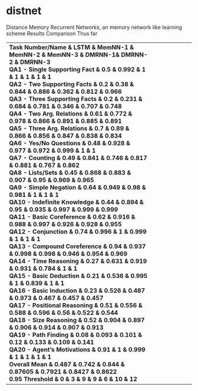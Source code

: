 # distnet
Distance Memory Recurrent Networks, an memory network like learning scheme
Results Comparison Thus far
<table>
<tbody>
<tr class="odd">
<td align="left"><strong>Task Number/Name &amp; <strong>LSTM &amp; <strong>MemNN-1 &amp; <strong>MemNN-2 &amp; <strong>MemNN-3 &amp; <strong>DMRNN-1&amp; <strong>DMRNN-2 &amp; <strong>DMRNN-3<br />
QA1 - Single Supporting Fact &amp; 0.5 &amp; 0.992 &amp; 1 &amp; 1 &amp; 1 &amp; 1 &amp; 1<br />
QA2 - Two Supporting Facts &amp; 0.2 &amp; 0.38 &amp; 0.844 &amp; 0.886 &amp; 0.362 &amp; 0.812 &amp; 0.966<br />
QA3 - Three Supporting Facts &amp; 0.2 &amp; 0.231 &amp; 0.684 &amp; 0.781 &amp; 0.346 &amp; 0.707 &amp; 0.748<br />
QA4 - Two Arg. Relations &amp; 0.61 &amp; 0.772 &amp; 0.978 &amp; 0.866 &amp; 0.891 &amp; 0.885 &amp; 0.891<br />
QA5 - Three Arg. Relations &amp; 0.7 &amp; 0.89 &amp; 0.866 &amp; 0.856 &amp; 0.847 &amp; 0.838 &amp; 0.834<br />
QA6 - Yes/No Questions &amp; 0.48 &amp; 0.928 &amp; 0.977 &amp; 0.972 &amp; 0.999 &amp; 1 &amp; 1<br />
QA7 - Counting &amp; 0.49 &amp; 0.841 &amp; 0.746 &amp; 0.817 &amp; 0.881 &amp; 0.767 &amp; 0.862<br />
QA8 - Lists/Sets &amp; 0.45 &amp; 0.868 &amp; 0.883 &amp; 0.907 &amp; 0.95 &amp; 0.969 &amp; 0.965<br />
QA9 - Simple Negation &amp; 0.64 &amp; 0.949 &amp; 0.98 &amp; 0.981 &amp; 1 &amp; 1 &amp; 1<br />
QA10 - Indefinite Knowledge &amp; 0.44 &amp; 0.894 &amp; 0.95 &amp; 0.935 &amp; 0.997 &amp; 0.999 &amp; 0.999<br />
QA11 - Basic Coreference &amp; 0.62 &amp; 0.916 &amp; 0.988 &amp; 0.997 &amp; 0.926 &amp; 0.928 &amp; 0.955<br />
QA12 - Conjunction &amp; 0.74 &amp; 0.996 &amp; 1 &amp; 0.999 &amp; 1 &amp; 1 &amp; 1<br />
QA13 - Compound Coreference &amp; 0.94 &amp; 0.937 &amp; 0.998 &amp; 0.998 &amp; 0.946 &amp; 0.954 &amp; 0.969<br />
QA14 - Time Reasoning &amp; 0.27 &amp; 0.631 &amp; 0.919 &amp; 0.931 &amp; 0.784 &amp; 1 &amp; 1<br />
QA15 - Basic Deduction &amp; 0.21 &amp; 0.536 &amp; 0.995 &amp; 1 &amp; 0.839 &amp; 1 &amp; 1<br />
QA16 - Basic Induction &amp; 0.23 &amp; 0.526 &amp; 0.487 &amp; 0.973 &amp; 0.467 &amp; 0.457 &amp; 0.457<br />
QA17 - Positional Reasoning &amp; 0.51 &amp; 0.556 &amp; 0.588 &amp; 0.596 &amp; 0.56 &amp; 0.522 &amp; 0.544<br />
QA18 - Size Reasoning &amp; 0.52 &amp; 0.904 &amp; 0.897 &amp; 0.906 &amp; 0.914 &amp; 0.907 &amp; 0.913<br />
QA19 - Path Finding &amp; 0.08 &amp; 0.093 &amp; 0.101 &amp; 0.12 &amp; 0.133 &amp; 0.109 &amp; 0.141<br />
QA20 - Agent’s Motivations &amp; 0.91 &amp; 1 &amp; 0.999 &amp; 1 &amp; 1 &amp; 1 &amp; 1<br />
Overall Mean &amp; 0.487 &amp; 0.742 &amp; 0.844 &amp; 0.87605 &amp; 0.7921 &amp; 0.8427 &amp; 0.8622<br />
0.95 Threshold &amp; 0 &amp; 3 &amp; 9 &amp; 9 &amp; 6 &amp; 10 &amp; 12<br />
</strong></strong></strong></strong></strong></strong></strong></strong></td>
<td align="right"></td>
<td align="right"></td>
<td align="right"></td>
<td align="right"></td>
<td align="right"></td>
<td align="right"></td>
<td align="right"></td>
</tr>
</tbody>
</table>

